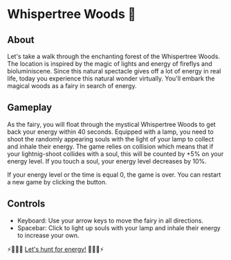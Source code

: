 # Whispertree Woods 🧚

## About 
Let's take a walk through the enchanting forest of the Whispertree Woods. The location is inspired by the magic of lights and energy of fireflys and bioluminiscene. Since this natural spectacle gives off a lot of energy in real life, today you experience this natural wonder virtually. You'll embark the magical woods as a fairy in search of energy.

## Gameplay
As the fairy, you will float through the mystical Whispertree Woods to get back your energy within 40 seconds. Equipped with a lamp, you need to shoot the randomly appearing souls with the light of your lamp to collect and inhale their energy. The game relies on collision which means that if your lightnig-shoot collides with a soul, this will be counted by +5% on your energy level. If you touch a soul, your energy level decreases by 10%.

If your energy level or the time is equal 0, the game is over. You can restart a new game by clicking the button.

## Controls
- Keyboard: Use your arrow keys to move the fairy in all directions.
- Spacebar: Click to light up souls with your lamp and inhale their energy to increase your own.


⚡👻👻👻 [Let's hunt for energy!](https://chiara888.github.io/OOP-Game/) 👻👻👻⚡